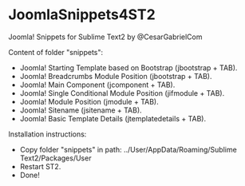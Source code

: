 JoomlaSnippets4ST2
==================

Joomla! Snippets for Sublime Text2 by @CesarGabrielCom

Content of folder "snippets":

- Joomla! Starting Template based on Bootstrap (jbootstrap + TAB).
- Joomla! Breadcrumbs Module Position (jbootstrap + TAB).
- Joomla! Main Component (jcomponent + TAB).
- Joomla! Single Conditional Module Position (jifmodule + TAB).
- Joomla! Module Position (jmodule + TAB).
- Joomla! Sitename (jsitename + TAB).
- Joomla! Basic Template Details (jtemplatedetails + TAB).

Installation instructions:

- Copy folder "snippets" in path: ../User/AppData/Roaming/Sublime Text2/Packages/User
- Restart ST2.
- Done!